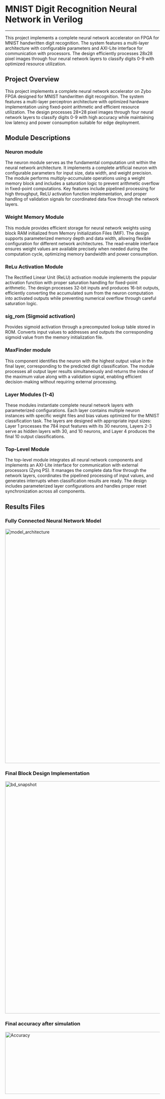 # MNIST Digit Recognition Neural Network in Verilog
---
This project implements a complete neural network accelerator on FPGA for MNIST handwritten digit recognition. The system features a multi-layer architecture with configurable parameters and AXI-Lite interface for communication with processors. The design efficiently processes 28x28 pixel images through four neural network layers to classify digits 0-9 with optimized resource utilization.

## Project Overview
This project implements a complete neural network accelerator on Zybo FPGA designed for MNIST handwritten digit recognition. The system features a multi-layer perceptron architecture with optimized hardware implementation using fixed-point arithmetic and efficient resource utilization. The design processes 28×28 pixel images through four neural network layers to classify digits 0-9 with high accuracy while maintaining low latency and power consumption suitable for edge deployment.

## Module Descriptions
### Neuron module
The neuron module serves as the fundamental computation unit within the neural network architecture. It implements a complete artificial neuron with configurable parameters for input size, data width, and weight precision. The module performs multiply-accumulate operations using a weight memory block and includes a saturation logic to prevent arithmetic overflow in fixed-point computations. Key features include pipelined processing for high throughput, ReLU activation function implementation, and proper handling of validation signals for coordinated data flow through the network layers.

### Weight Memory Module
This module provides efficient storage for neural network weights using block RAM initialized from Memory Initialization Files (MIF). The design supports parameterized memory depth and data width, allowing flexible configuration for different network architectures. The read-enable interface ensures weight values are available precisely when needed during the computation cycle, optimizing memory bandwidth and power consumption.

### ReLu Activation Module
The Rectified Linear Unit (ReLU) activation module implements the popular activation function with proper saturation handling for fixed-point arithmetic. The design processes 32-bit inputs and produces 16-bit outputs, efficiently converting the accumulated sum from the neuron computation into activated outputs while preventing numerical overflow through careful saturation logic.

### sig_rom (Sigmoid activation)
Provides sigmoid activation through a precomputed lookup table stored in ROM. Converts input values to addresses and outputs the corresponding sigmoid value from the memory initialization file.

### MaxFinder module
This component identifies the neuron with the highest output value in the final layer, corresponding to the predicted digit classification. The module processes all output layer results simultaneously and returns the index of the maximum value along with a validation signal, enabling efficient decision-making without requiring external processing.

### Layer Modules (1-4)
These modules instantiate complete neural network layers with parameterized configurations. Each layer contains multiple neuron instances with specific weight files and bias values optimized for the MNIST classification task. The layers are designed with appropriate input sizes: Layer 1 processes the 784 input features with its 30 neurons, Layers 2-3 serve as hidden layers with 30, and 10 neurons, and Layer 4 produces the final 10 output classifications.

### Top-Level Module
The top-level module integrates all neural network components and implements an AXI-Lite interface for communication with external processors (Zynq PS). It manages the complete data flow through the network layers, coordinates the pipelined processing of input values, and generates interrupts when classification results are ready. The design includes parameterized layer configurations and handles proper reset synchronization across all components.

## Results Files

### Fully Connected Neural Network Model
<img width="561" height="763" alt="model_architecture" src="https://github.com/user-attachments/assets/216d8c34-4849-45dc-a859-92b8367b5e9a" />

### Final Block Design Implementation
<img width="1817" height="756" alt="bd_snapshot" src="https://github.com/user-attachments/assets/c182aca4-bed5-49a7-8d67-52d554c89e14" />

### Final accuracy after simulation
<img width="552" height="202" alt="Accuracy" src="https://github.com/user-attachments/assets/c19407d5-9c22-43de-93d3-d9f022041652" />
